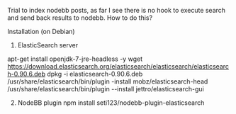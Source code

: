 Trial to index nodebb posts, as far I see there is no hook to execute search and send back results to nodebb. How to do this?

Installation (on Debian)
1) ElasticSearch server

apt-get install openjdk-7-jre-headless -y
wget https://download.elasticsearch.org/elasticsearch/elasticsearch/elasticsearch-0.90.6.deb
dpkg -i elasticsearch-0.90.6.deb
/usr/share/elasticsearch/bin/plugin -install mobz/elasticsearch-head
/usr/share/elasticsearch/bin/plugin --install jettro/elasticsearch-gui 


2) NodeBB plugin 
   npm install seti123/nodebb-plugin-elasticsearch
   


